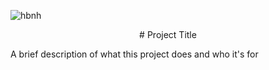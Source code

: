 
![hbnh](https://holbertonintranet.s3.amazonaws.com/uploads/medias/2018/6/65f4a1dd9c51265f49d0.png?X-Amz-Algorithm=AWS4-HMAC-SHA256&X-Amz-Credential=AKIARDDGGGOUWMNL5ANN%2F20210630%2Fus-east-1%2Fs3%2Faws4_request&X-Amz-Date=20210630T005744Z&X-Amz-Expires=86400&X-Amz-SignedHeaders=host&X-Amz-Signature=5bb1c3f440dadbd2231c3485b21538a8379f6d240b13a3cb0b0c0a77162a1ddd)
<p align="center"> # Project Title <p>

A brief description of what this project does and who it's for

